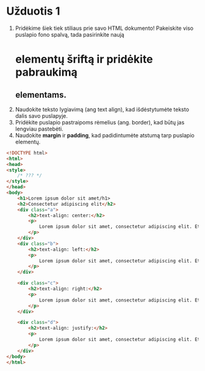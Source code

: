 # Užduotis 1

1. Pridėkime šiek tiek stiliaus prie savo HTML dokumento! Pakeiskite viso puslapio fono spalvą, tada pasirinkite naują <h1> elementų šriftą ir pridėkite pabraukimą <h2> elementams.
2. Naudokite teksto lygiavimą (ang text align), kad išdėstytumėte teksto dalis savo puslapyje.
3. Pridėkite puslapio pastraipoms rėmelius (ang. border), kad būtų jas lengviau pastebėti.
4. Naudokite **margin** ir **padding**, kad padidintumėte atstumą tarp puslapio elementų.

```html
<!DOCTYPE html>
<html>
<head>
<style>
    /* ??? */
</style>
</head>
<body>
    <h1>Lorem ipsum dolor sit amet/h1>
    <h2>Consectetur adipiscing elit</h2>
    <div class="a">
        <h2>text-align: center:</h2>
        <p>
            Lorem ipsum dolor sit amet, consectetur adipiscing elit. Etiam semper diam at erat pulvinar, at pulvinar felis blandit. Vestibulum volutpat tellus diam, consequat gravida libero rhoncus ut
        </p>
    </div>
    <div class="b">
        <h2>text-align: left:</h2>
        <p>
            Lorem ipsum dolor sit amet, consectetur adipiscing elit. Etiam semper diam at erat pulvinar, at pulvinar felis blandit. Vestibulum volutpat tellus diam, consequat gravida libero rhoncus ut.
        </p>
    </div>

    <div class="c">
        <h2>text-align: right:</h2>
        <p>
            Lorem ipsum dolor sit amet, consectetur adipiscing elit. Etiam semper diam at erat pulvinar, at pulvinar felis blandit. Vestibulum volutpat tellus diam, consequat gravida libero rhoncus ut.
        </p>
    </div>

    <div class="d">
        <h2>text-align: justify:</h2>
        <p>
            Lorem ipsum dolor sit amet, consectetur adipiscing elit. Etiam semper diam at erat pulvinar, at pulvinar felis blandit. Vestibulum volutpat tellus diam, consequat gravida libero rhoncus ut.
        </p>
    </div>
</body>
</html>
```

